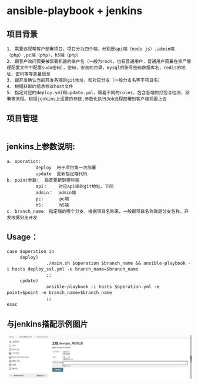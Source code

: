 # ansible-playbook + jenkins 
## 项目背景
```
1. 需要远程帮客户部署项目，项目分为四个端，分别是api端（node js）,admin端（php）,pc端（php)，h5端（php）
2. 跟客户询问需要被部署机器的账户名（一般为root，也有普通用户，普通用户需要在资产管理配置文件中配置sudo密码），密码，安装的目录，mysql的账号密码数据库名，redis的地址，密码等等变量信息
3. 跟开发确认当前开发各端的git地址，和对应分支（一般分支名等于项目名）
4. 根据获取的信息修改host文件
5. 指定对应的deploy.yml和update.yml，跟着不同的roles，包含各端的打包与检测，部署等流程。根据jenkins上设置的参数,参数化执行Job远程部署到客户端机器上去
```


## 项目管理
``` 为了便于项目管理，根据项目名称，多个客户对应自己的hosts文件，每个hosts文件命名方式为$project_name_hosts，其他四个端的工程代码，以及部署脚本都相同，那么就新创建一个项目到Gitlab，用来管理这些hosts文件。第二次客户需要增加新功能的时候，更新代码就可以很轻松的根据客户和对应分支进行更新了
```

## jenkins上参数说明: 
```
a. operation:
           deploy  用于项目第一次部署
           update  更新指定端代码
b. point参数:  指定更新到哪些端
           api：    对应api端的git地址，下同
           admin：  admin端
           pc:      pc端
           h5:      h5端
c. branch_name: 指定端的哪个分支，根据项目名称来，一般都项目名称就是分支名称，开发根据分支开发
```


## Usage：
```
case $operation in
     deploy)
               ./main.sh $operation $branch_name && ansible-playbook -i hosts deploy_ssl.yml -e branch_name=$branch_name
               ;;
     update)
               ansible-playbook -i hosts $operation.yml -e point=$point -e branch_name=$branch_name
               ;;
esac
```



## 与jenkins搭配示例图片
![image](https://github.com/herrywen-nanj/ansible-playbook/blob/master/12.png)
